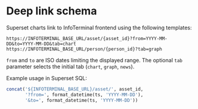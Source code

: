 # Deep link schema

Superset charts link to InfoTerminal frontend using the following templates:

```text
https://INFOTERMINAL_BASE_URL/asset/{asset_id}?from=YYYY-MM-DD&to=YYYY-MM-DD&tab=chart
https://INFOTERMINAL_BASE_URL/person/{person_id}?tab=graph
```

`from` and `to` are ISO dates limiting the displayed range.
The optional `tab` parameter selects the initial tab (`chart`, `graph`, `news`).

Example usage in Superset SQL:

```sql
concat('${INFOTERMINAL_BASE_URL}/asset/', asset_id,
       '?from=', format_datetime(ts, 'YYYY-MM-DD'),
       '&to=', format_datetime(ts, 'YYYY-MM-DD'))
```
